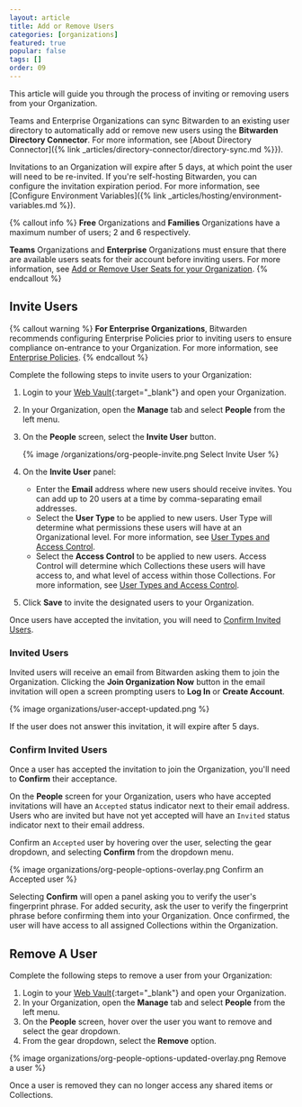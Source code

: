 ```yaml
---
layout: article
title: Add or Remove Users
categories: [organizations]
featured: true
popular: false
tags: []
order: 09
---
```

This article will guide you through the process of inviting or removing users from your Organization.

Teams and Enterprise Organizations can sync Bitwarden to an existing user directory to automatically add or remove new users using the **Bitwarden Directory Connector**. For more information, see [About Directory Connector]({% link _articles/directory-connector/directory-sync.md %}}).

Invitations to an Organization will expire after 5 days, at which point the user will need to be re-invited. If you're self-hosting Bitwarden, you can configure the invitation expiration period. For more information, see [Configure Environment Variables]({% link _articles/hosting/environment-variables.md %}).

{% callout info %}
**Free** Organizations and **Families** Organizations have a maximum number of users; 2 and 6 respectively.

**Teams** Organizations and **Enterprise** Organizations must ensure that there are available users seats for their account before inviting users. For more information, see [Add or Remove User Seats for your Organization](https://bitwarden.com/help/article/user-seats/).
{% endcallout %}

## Invite Users

{% callout warning %}
**For Enterprise Organizations**, Bitwarden recommends configuring Enterprise Policies prior to inviting users to ensure compliance on-entrance to your Organization. For more information, see [Enterprise Policies](https://bitwarden.com/help/article/policies/).
{% endcallout %}

Complete the following steps to invite users to your Organization:

1. Login to your [Web Vault](https://vault.bitwarden.com){:target="\_blank"} and open your Organization.
2. In your Organization, open the **Manage** tab and select **People** from the left menu.
3. On the **People** screen, select the **Invite User** button.

   {% image /organizations/org-people-invite.png Select Invite User %}
4. On the **Invite User** panel:
   - Enter the **Email** address where new users should receive invites. You can add up to 20 users at a time by comma-separating email addresses.
   - Select the **User Type** to be applied to new users. User Type will determine what permissions these users will have at an Organizational level. For more information, see [User Types and Access Control](https://bitwarden.com/help/article/user-types-access-control/).
   - Select the **Access Control** to be applied to new users. Access Control will determine which Collections these users will have access to, and what level of access within those Collections. For more information, see [User Types and Access Control](https://bitwarden.com/help/article/user-types-access-control/).
5. Click **Save** to invite the designated users to your Organization.

Once users have accepted the invitation, you will need to [Confirm Invited Users](#confirm-invited-users).

### Invited Users

Invited users will receive an email from Bitwarden asking them to join the Organization. Clicking the **Join Organization Now** button in the email invitation will open a screen prompting users to **Log In** or **Create Account**.

{% image organizations/user-accept-updated.png %}

If the user does not answer this invitation, it will expire after 5 days.

### Confirm Invited Users

Once a user has accepted the invitation to join the Organization, you'll need to **Confirm** their acceptance.

On the **People** screen for your Organization, users who have accepted invitations will have an `Accepted` status indicator next to their email address. Users who are invited but have not yet accepted will have an `Invited` status indicator next to their email address.

Confirm an `Accepted` user by hovering over the user, selecting the gear dropdown, and selecting **Confirm** from the dropdown menu.

{% image organizations/org-people-options-overlay.png Confirm an Accepted user %}

Selecting **Confirm** will open a panel asking you to verify the user's fingerprint phrase. For added security, ask the user to verify the fingerprint phrase before confirming them into your Organization. Once confirmed, the user will have access to all assigned Collections within the Organization.

## Remove A User

Complete the following steps to remove a user from your Organization:

1. Login to your [Web Vault](https://vault.bitwarden.com){:target="\_blank"} and open your Organization.
2. In your Organization, open the **Manage** tab and select **People** from the left menu.
3. On the **People** screen, hover over the user you want to remove and select the gear dropdown.
4. From the gear dropdown, select the **Remove** option.

{% image organizations/org-people-options-updated-overlay.png Remove a user %}

Once a user is removed they can no longer access any shared items or Collections.
